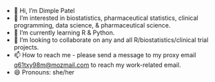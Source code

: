 - 👋 Hi, I’m Dimple Patel
- 👀 I’m interested in biostatistics, pharmaceutical statistics, clinical programming, data science, & pharmaceutical science.
- 🌱 I’m currently learning R & Python.
- 💞️ I’m looking to collaborate on any and all R/biostatistics/clinical trial projects.
- 📫 How to reach me - please send a message to my proxy email q61txy98m@mozmail.com to reach my work-related email.
- 😄 Pronouns: she/her

<!---
dimpz4295/dimpz4295 is a ✨ special ✨ repository because its `README.md` (this file) appears on your GitHub profile.
You can click the Preview link to take a look at your changes.
--->
